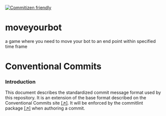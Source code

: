 [![Commitizen friendly](https://img.shields.io/badge/commitizen-friendly-brightgreen.svg)](http://commitizen.github.io/cz-cli/)

# moveyourbot

a game where you need to move your bot to an end point within specified time frame

# Conventional Commits

### Introduction

This document describes the standardized commit message format used by this repository.
It is an extension of the base format described on the Conventional Commits site
[[↗]](https://www.conventionalcommits.org/en/v1.0.0/). It will be enforced by the commitlint package
[[↗]](https://commitlint.js.org/#/) when authoring a commit.
